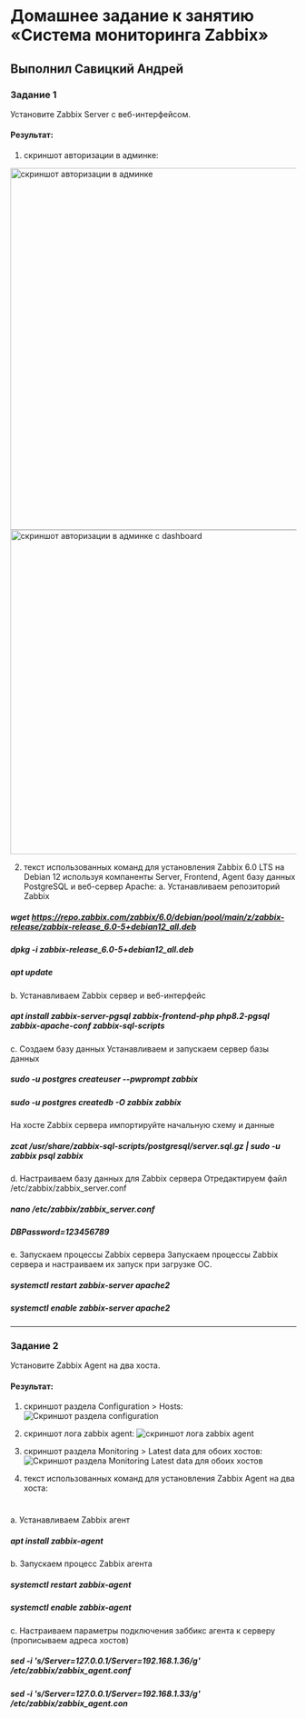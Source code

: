 # Домашнее задание к занятию «Система мониторинга Zabbix»

## Выполнил Савицкий Андрей

### Задание 1 

Установите Zabbix Server с веб-интерфейсом.

#### Результат:

1. скриншот авторизации в админке:
<img width="637" alt="скриншот авторизации в админке" src="https://github.com/FoxySOTKA/---/assets/141597247/f3c2073e-8c18-4833-bde2-cd80b3baa0ae">

<img width="571" alt="скриншот авторизации в админке с dashboard" src="https://github.com/FoxySOTKA/---/assets/141597247/ecc6c19f-1b3d-40cf-88fa-2c61b9cba46a">

2.  текст использованных команд для установления Zabbix 6.0 LTS на Debian 12 используя компаненты
Server, Frontend, Agent базу данных PostgreSQL и веб-сервер Apache:
a. Устанавливаем репозиторий Zabbix
 ##### wget https://repo.zabbix.com/zabbix/6.0/debian/pool/main/z/zabbix-release/zabbix-release_6.0-5+debian12_all.deb
 ##### dpkg -i zabbix-release_6.0-5+debian12_all.deb
 ##### apt update
b. Устанавливаем Zabbix сервер и веб-интерфейс
 ##### apt install zabbix-server-pgsql zabbix-frontend-php php8.2-pgsql zabbix-apache-conf zabbix-sql-scripts 
c. Создаем базу данных 
Устанавливаем и запускаем сервер базы данных
 ##### sudo -u postgres createuser --pwprompt zabbix
 ##### sudo -u postgres createdb -O zabbix zabbix
На хосте Zabbix сервера импортируйте начальную схему и данные
 ##### zcat /usr/share/zabbix-sql-scripts/postgresql/server.sql.gz | sudo -u zabbix psql zabbix
d. Настраиваем базу данных для Zabbix сервера
Отредактируем файл /etc/zabbix/zabbix_server.conf
##### nano /etc/zabbix/zabbix_server.conf
##### DBPassword=123456789
e. Запускаем процессы Zabbix сервера 
Запускаем процессы Zabbix сервера и настраиваем их запуск при загрузке ОС.
 ##### systemctl restart zabbix-server apache2
 ##### systemctl enable zabbix-server apache2

---

### Задание 2 

Установите Zabbix Agent на два хоста.

#### Pезультат:

1.  скриншот раздела Configuration > Hosts:
![Скриншот раздела configuration](https://github.com/FoxySOTKA/---/assets/141597247/5f3462b5-926a-4904-929c-1d4e564970ef)

2.  скриншот лога zabbix agent:
![скриншот лога zabbix agent](https://github.com/FoxySOTKA/---/assets/141597247/edf38ac5-5b09-4c2e-b135-aa560f0f9a42)

3.  скриншот раздела Monitoring > Latest data для обоих хостов:
![Cкриншот раздела Monitoring Latest data для обоих хостов](https://github.com/FoxySOTKA/---/assets/141597247/2b5535ed-140c-4c9e-a029-0d81cf33546a)

4.  текст использованных команд для установления Zabbix Agent на два хоста:
#  
a. Устанавливаем Zabbix агент
 ##### apt install zabbix-agent
b. Запускаем процесс Zabbix агента
 ##### systemctl restart zabbix-agent
 ##### systemctl enable zabbix-agent
c. Настраиваем параметры подключения заббикс агента к серверу (прописываем адреса хостов)
 ##### sed -i 's/Server=127.0.0.1/Server=192.168.1.36/g' /etc/zabbix/zabbix_agent.conf
 ##### sed -i 's/Server=127.0.0.1/Server=192.168.1.33/g' /etc/zabbix/zabbix_agent.con
